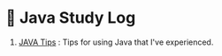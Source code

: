 # 🍰 Java Study Log

1. [JAVA Tips](https://github.com/SangGeun-Jeong/TIL/tree/main/Java/JAVA%20Tips) : Tips for using Java that I've experienced.
